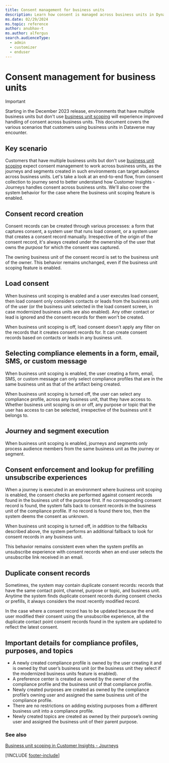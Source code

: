 ```yaml
---
title: Consent management for business units
description: Learn how consent is managed across business units in Dynamics 365 Customer Insights - Journeys.
ms.date: 02/29/2024
ms.topic: reference
author: anubhav-t
ms.author: alfergus
search.audienceType: 
  - admin
  - customizer
  - enduser
---
```


# Consent management for business units  

> [!IMPORTANT]
> Starting in the December 2023 release, environments that have multiple business units but don't use [business unit scoping](real-time-marketing-business-units.md#enabling-business-unit-scopes-in-customer-insights---journeys) will experience improved handling of consent across business units. This document covers the various scenarios that customers using business units in Dataverse may encounter.

## Key scenario

Customers that have multiple business units but don't use [business unit scoping](real-time-marketing-business-units.md#enabling-business-unit-scopes-in-customer-insights---journeys) expect consent management to work across business units, as the journeys and segments created in such environments can target audience across business units. Let's take a look at an end-to-end flow, from consent collection to journey send to better understand how Customer Insights - Journeys handles consent across business units. We'll also cover the system behavior for the case where the business unit scoping feature is enabled.

## Consent record creation

Consent records can be created through various processes: a form that captures consent, a system user that runs load consent, or a system user that creates a consent record manually. Irrespective of the origin of the consent record, it's always created under the ownership of the user that owns the *purpose* for which the consent was captured.

The owning business unit of the consent record is set to the business unit of the owner. This behavior remains unchanged, even if the business unit scoping feature is enabled.

## Load consent

When business unit scoping is enabled and a user executes load consent, then load consent only considers contacts or leads from the business unit of the user (or the business unit selected in the load consent screen, in case modernized business units are also enabled). Any other contact or lead is ignored and the consent records for them won't be created.  

When business unit scoping is off, load consent doesn't apply any filter on the records that it creates consent records for. It can create consent records based on contacts or leads in any business unit.

## Selecting compliance elements in a form, email, SMS, or custom message  

When business unit scoping is enabled, the user creating a form, email, SMS, or custom message can only select compliance profiles that are in the same business unit as that of the artifact being created.  

When business unit scoping is turned off, the user can select any compliance profile, across any business unit, that they have access to.  
Whether business unit scoping is on or off, any purpose or topic that the user has access to can be selected, irrespective of the business unit it belongs to.

## Journey and segment execution  

When business unit scoping is enabled, journeys and segments only process audience members from the same business unit as the journey or segment.  

## Consent enforcement and lookup for prefilling unsubscribe experiences  

When a journey is executed in an environment where business unit scoping is enabled, the consent checks are performed against consent records found in the business unit of the purpose first. If no corresponding consent record is found, the system falls back to consent records in the business unit of the compliance profile. If no record is found there too, then the system deems the consent as unknown.

When business unit scoping is turned off, in addition to the fallbacks described above, the system performs an additional fallback to look for consent records in any business unit.

This behavior remains consistent even when the system prefills an unsubscribe experience with consent records when an end user selects the unsubscribe link received in an email.  

## Duplicate consent records  

Sometimes, the system may contain duplicate consent records: records that have the same contact point, channel, purpose or topic, and business unit.  
Anytime the system finds duplicate consent records during consent checks or prefills, it always considers the most recently modified record.  

In the case where a consent record has to be updated because the end user modified their consent using the unsubscribe experience, all the duplicate contact point consent records found in the system are updated to reflect the latest consent.  

## Important details for compliance profiles, purposes, and topics  

- A newly created compliance profile is owned by the user creating it and is owned by that user’s business unit (or the business unit they select if the modernized business units feature is enabled).
- A preference center is created as owned by the owner of the compliance profile and the business unit of that compliance profile.
- Newly created purposes are created as owned by the compliance profile’s owning user and assigned the same business unit of the compliance profile.
- There are no restrictions on adding existing purposes from a different business unit into a compliance profile.
- Newly created topics are created as owned by their purpose’s owning user and assigned the business unit of their parent purpose.  

### See also

[Business unit scoping in Customer Insights - Journeys](real-time-marketing-business-units.md)

[!INCLUDE [footer-include](./includes/footer-banner.md)]